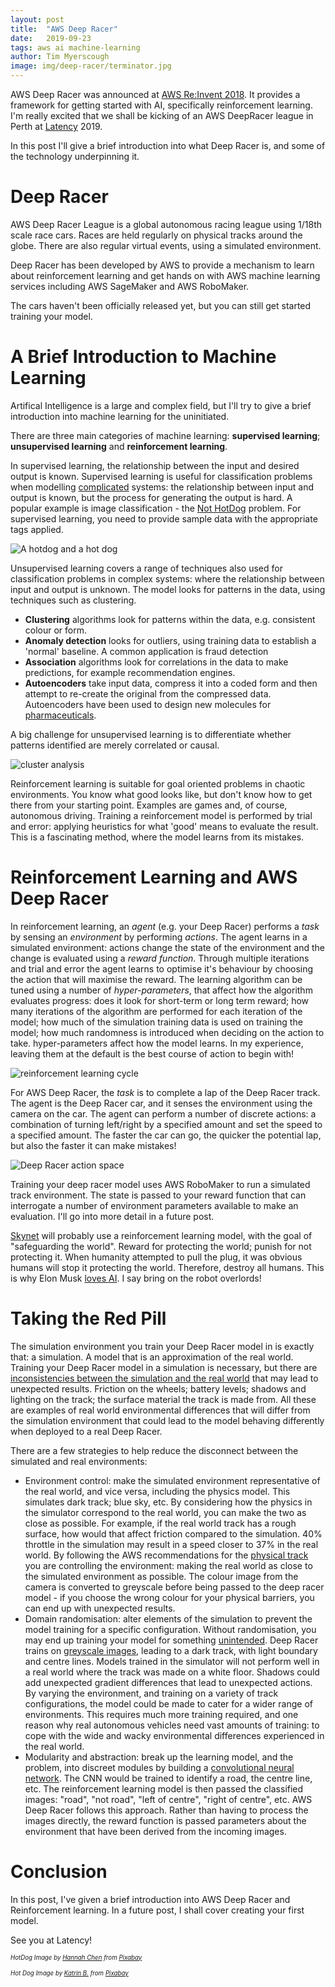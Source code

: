 ```yaml
---
layout: post
title:  "AWS Deep Racer"
date:   2019-09-23
tags: aws ai machine-learning
author: Tim Myerscough
image: img/deep-racer/terminator.jpg
---
```

AWS Deep Racer was announced at [AWS Re:Invent 2018](https://www.youtube.com/watch?v=dwUJVYEhxGM).  It provides a framework for getting started with AI, specifically reinforcement learning.  I'm really excited that we shall be kicking of an AWS DeepRacer league in Perth at [Latency][latency-conf] 2019.

In this post I'll give a brief introduction into what Deep Racer is, and some of the technology underpinning it.

# Deep Racer

AWS Deep Racer League is a global autonomous racing league using 1/18th scale race cars.  Races are held regularly on physical tracks around the globe.  There are also regular virtual events, using a simulated environment.

Deep Racer has been developed by AWS to provide a mechanism to learn about reinforcement learning and get hands on with AWS machine learning services including AWS SageMaker and AWS RoboMaker.

The cars haven't been officially released yet, but you can still get started training your model.

# A Brief Introduction to Machine Learning

Artifical Intelligence is a large and complex field, but I'll try to give a brief introduction into machine learning for the uninitiated.

There are three main categories of machine learning: **supervised learning**; **unsupervised learning** and **reinforcement learning**.  

In supervised learning, the relationship between the input and desired output is known.  Supervised learning is useful for classification problems when modelling [complicated][cynefin] systems: the relationship between input and output is known, but the process for generating the output is hard. A popular example is image classification - the [Not HotDog](https://medium.com/@timanglade/how-hbos-silicon-valley-built-not-hotdog-with-mobile-tensorflow-keras-react-native-ef03260747f3) problem. For supervised learning, you need to provide sample data with the appropriate tags applied.

![A hotdog and a hot dog](/img/deep-racer/hot-dog-not-hot-dog.jpg)

Unsupervised learning covers a range of techniques also used for classification problems in complex systems: where the relationship between input and output is unknown.  The model looks for patterns in the data, using techniques such as clustering.

* **Clustering** algorithms look for patterns within the data, e.g. consistent colour or form. 
* **Anomaly detection** looks for outliers, using training data to establish a 'normal' baseline.  A common application is fraud detection
* **Association** algorithms look for correlations in the data to make predictions, for example recommendation engines.
* **Autoencoders** take input data, compress it into a coded form and then attempt to re-create the original from the compressed data.  Autoencoders have been used to design new molecules for [pharmaceuticals](https://www.wired.com/story/molecule-designed-ai-exhibits-druglike-qualities/).

A big challenge for unsupervised learning is to differentiate whether patterns identified are merely correlated or causal.

![cluster analysis](/img/deep-racer/Cluster-2.svg)

Reinforcement learning is suitable for goal oriented problems in chaotic environments.  You know what good looks like, but don't know how to get there from your starting point.  Examples are games and, of course, autonomous driving.  Training a reinforcement model is performed by trial and error: applying heuristics for what 'good' means to evaluate the result. This is a fascinating method, where the model learns from its mistakes.

# Reinforcement Learning and AWS Deep Racer

In reinforcement learning, an *agent* (e.g. your Deep Racer) performs a *task* by sensing an *environment* by performing *actions*.  The agent learns in a simulated environment: actions change the state of the environment and the change is evaluated using a *reward function*.  Through multiple iterations and trial and error the agent learns to optimise it's behaviour by choosing the action that will maximise the reward.  The learning algorithm can be tuned using a number of *hyper-parameters*, that affect how the algorithm evaluates progress: does it look for short-term or long term reward; how many iterations of the algorithm are performed for each iteration of the model; how much of the simulation training data is used on training the model; how much randomness is introduced when deciding on the action to take.  hyper-parameters affect how the model learns.  In my experience, leaving them at the default is the best course of action to begin with!

![reinforcement learning cycle](/img/deep-racer/deepracer-reinforcement-learning-overview.png)

For AWS Deep Racer, the *task* is to complete a lap of the Deep Racer track.  The agent is the Deep Racer car, and it senses the environment using the camera on the car.  The agent can perform a number of discrete actions: a combination of turning left/right by a specified amount and set the speed to a specified amount.  The faster the car can go, the quicker the potential lap, but also the faster it can make mistakes!

![Deep Racer action space](/img/deep-racer/deep-racer-action-space.png)

Training your deep racer model uses AWS RoboMaker to run a simulated track environment. The state is passed to your reward function that can interrogate a number of environment parameters available to make an evaluation.  I'll go into more detail in a future post.

[Skynet](https://www.imdb.com/title/tt0088247/) will probably use a reinforcement learning model, with the goal of "safeguarding the world". Reward for protecting the world; punish for not protecting it.  When humanity attempted to pull the plug, it was obvious humans will stop it protecting the world.  Therefore, destroy all humans.  This is why Elon Musk [loves AI](https://www.express.co.uk/news/science/1168543/elon-musk-spacex-artificial-intelligence-warning-alphago-microsoft-openai-spt).  I say bring on the robot overlords!

# Taking the Red Pill

The simulation environment you train your Deep Racer model in is exactly that: a simulation.  A model that is an approximation of the real world.  Training your Deep Racer model in a simulation is necessary, but there are [inconsistencies between the simulation and the real world](https://en.wikipedia.org/wiki/Spherical_cow) that may lead to unexpected results.  Friction on the wheels; battery levels; shadows and lighting on the track; the surface material the track is made from.  All these are examples of real world environmental differences that will differ from the simulation environment that could lead to the model behaving differently when deployed to a real Deep Racer. 

There are a few strategies to help reduce the disconnect between the simulated and real environments:

* Environment control: make the simulated environment representative of the real world, and vice versa, including the physics model.  This simulates dark track; blue sky, etc.  By considering how the physics in the simulator correspond to the real world, you can make the two as close as possible.  For example, if the real world track has a rough surface, how would that affect friction compared to the simulation.  40% throttle in the simulation may result in a speed closer to 37% in the real world.  By following the AWS recommendations for the [physical track](https://docs.aws.amazon.com/deepracer/latest/developerguide/deepracer-build-your-track.html) you are controlling the environment: making the real world as close to the simulated environment as possible.  The colour image from the camera is converted to greyscale before being passed to the deep racer model - if you choose the wrong colour for your physical barriers, you can end up with unexpected results.
* Domain randomisation: alter elements of the simulation to prevent the model training for a specific configuration.  Without randomisation, you may end up training your model for something [unintended](https://becominghuman.ai/its-magic-i-owe-you-no-explanation-explainableai-43e798273a08?gi=ea64a7743133).  Deep Racer trains on [greyscale images](https://docs.aws.amazon.com/deepracer/latest/developerguide/deepracer-how-it-works.html), leading to a dark track, with light boundary and centre lines.  Models trained in the simulator will not perform well in a real world where the track was made on a white floor.  Shadows could add unexpected gradient differences that lead to unexpected actions.  By varying the environment, and training on a variety of track configurations, the model could be made to cater for a wider range of environments.  This requires much more training required, and one reason why real autonomous vehicles need vast amounts of training: to cope with the wide and wacky environmental differences experienced in the real world.
* Modularity and abstraction: break up the learning model, and the problem, into discreet modules by building a [convolutional neural network](https://en.wikipedia.org/wiki/Convolutional_neural_network).  The CNN would be trained to identify a road, the centre line, etc.  The reinforcement learning model is then passed the classified images: "road", "not road", "left of centre", "right of centre", etc.  AWS Deep Racer follows this approach.  Rather than having to process the images directly, the reward function is passed parameters about the environment that have been derived from the incoming images.

# Conclusion

In this post, I've given a brief introduction into AWS Deep Racer and Reinforcement learning.  In a future post, I shall cover creating your first model.  

See you at Latency!

<sub><sup>*HotDog Image by <a href="https://pixabay.com/users/HannahChen-816528/?utm_source=link-attribution&amp;utm_medium=referral&amp;utm_campaign=image&amp;utm_content=657039">Hannah Chen</a> from <a href="https://pixabay.com/?utm_source=link-attribution&amp;utm_medium=referral&amp;utm_campaign=image&amp;utm_content=657039">Pixabay</a>*</sup></sub>

<sub><sup>*Hot Dog Image by <a href="https://pixabay.com/users/825545-825545/?utm_source=link-attribution&amp;utm_medium=referral&amp;utm_campaign=image&amp;utm_content=662777">Katrin B.</a> from <a href="https://pixabay.com/?utm_source=link-attribution&amp;utm_medium=referral&amp;utm_campaign=image&amp;utm_content=662777">Pixabay</a>*</sup></sub>


[cynefin]: https://en.wikipedia.org/wiki/Cynefin_framework
[latency-conf]: https://www.latencyconf.io/#/